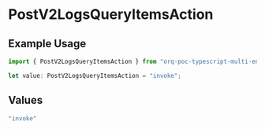 # PostV2LogsQueryItemsAction

## Example Usage

```typescript
import { PostV2LogsQueryItemsAction } from "orq-poc-typescript-multi-env-version/models/operations";

let value: PostV2LogsQueryItemsAction = "invoke";
```

## Values

```typescript
"invoke"
```